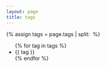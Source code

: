 ```yaml
---
layout: page
title: tags
---
```


{% assign tags = page.tags | split:&nbsp; %}
<ul>
    {% for tag in tags %}
    <li>{{ tag }}</li>
    {% endfor %}
</ul>
